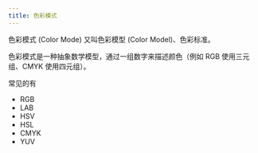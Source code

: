 ```yaml
---
title: 色彩模式
---
```



色彩模式 (Color Mode) 又叫色彩模型 (Color Model)、色彩标准。

色彩模式是一种抽象数学模型，通过一组数字来描述颜色（例如 RGB 使用三元组、CMYK 使用四元组）。

常见的有

- RGB
- LAB
- HSV
- HSL
- CMYK
- YUV
